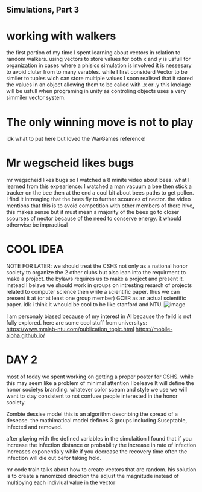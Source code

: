 ## Simulations, Part 3 ##
# working with walkers #
the first portion of my time I spent learning about vectors in relation to random walkers. using vectors to store values for both x and y is usfull for organization in cases where a phisics simulation is involved it is nessesary to avoid cluter from to many varables. while I first considerd Vector to be similer to tuples wich can store multiple values I soon realised that it stored the values in an object allowing them to be called with .x or .y
this knolage will be usfull when programing in unity as controling objects uses a very simmiler vector system.

# The only winning move is not to play #
idk what to put here but loved the WarGames reference! 

# Mr wegscheid likes bugs #
mr wegscheid likes bugs so I watched a 8 minite video about bees.
what I learned from this expearience:
I watched a man vacuum a bee
then stick a tracker on the bee
then at the end a cool bit about bees paths to get pollen. I find it intreaging that the bees fly to further scources of nector. the video mentions that this is to avoid competition with other members of there hive, this makes sense but it must mean a majority of the bees go to closer scourses of nector because of the need to conserve energy. it whould otherwise be impractical

# COOL IDEA #
NOTE FOR LATER: we should treat the CSHS not only as a national honor society to organize the 2 other clubs but also lean into the requirment to make a project. the bylaws requires us to make a project and present it. instead I belave we should work in groups on intresting resarch of projects related to computer science then write a scientific paper. thus we can present it at (or at least one group member) GCER as an actual scientific paper. idk i think it whould be cool to be like stanford and NTU.
![image](https://github.com/FantasticMrCat42/2023-2024/assets/129550102/15212192-b8eb-4a1e-90b1-670e05667ff9)

I am personaly biased because of my interest in AI because the feild is not fully explored. here are some cool stuff from universitys:
https://www.mmlab-ntu.com/publication_topic.html
https://mobile-aloha.github.io/

# DAY 2 #
most of today we spent working on getting a proper poster for CSHS. while this may seem like a problem of minimal attention I beleave It will define the honor societys branding. whatever color sceam and style we use we will want to stay consistent to not confuse people interested in the honor society.

Zombie dessise model
this is an algorithm describing the spread of a desease. the mathimatical model defines 3 groups including Suseptable, infected and removed.

after playing with the defined variables in the simulaition I found that if you increase the infection distance or probability the increase in rate of infection increases exponentialy while if you decrease the recovery time often the infection will die out befor taking hold.

mr code train talks about how to create vectors that are random. his solution is to create a ranomized direction the adjust the magnitude instead of multipying each indiviual value in the vector
